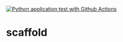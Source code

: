[![Python application test with Github Actions](https://github.com/eugenewong-ai/scaffold/actions/workflows/main.yml/badge.svg)](https://github.com/eugenewong-ai/scaffold/actions/workflows/main.yml)

# scaffold
